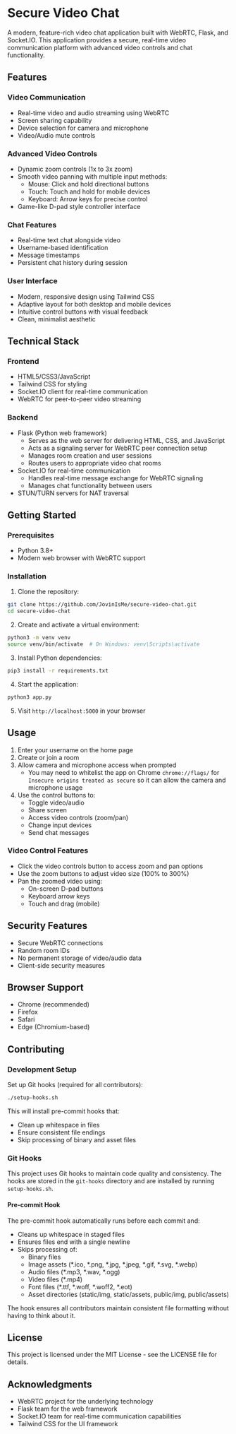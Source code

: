 # Secure Video Chat

A modern, feature-rich video chat application built with WebRTC, Flask, and Socket.IO. This application provides a secure, real-time video communication platform with advanced video controls and chat functionality.

## Features

### Video Communication
- Real-time video and audio streaming using WebRTC
- Screen sharing capability
- Device selection for camera and microphone
- Video/Audio mute controls

### Advanced Video Controls
- Dynamic zoom controls (1x to 3x zoom)
- Smooth video panning with multiple input methods:
  - Mouse: Click and hold directional buttons
  - Touch: Touch and hold for mobile devices
  - Keyboard: Arrow keys for precise control
- Game-like D-pad style controller interface

### Chat Features
- Real-time text chat alongside video
- Username-based identification
- Message timestamps
- Persistent chat history during session

### User Interface
- Modern, responsive design using Tailwind CSS
- Adaptive layout for both desktop and mobile devices
- Intuitive control buttons with visual feedback
- Clean, minimalist aesthetic

## Technical Stack

### Frontend
- HTML5/CSS3/JavaScript
- Tailwind CSS for styling
- Socket.IO client for real-time communication
- WebRTC for peer-to-peer video streaming

### Backend
- Flask (Python web framework)
  - Serves as the web server for delivering HTML, CSS, and JavaScript
  - Acts as a signaling server for WebRTC peer connection setup
  - Manages room creation and user sessions
  - Routes users to appropriate video chat rooms
- Socket.IO for real-time communication
  - Handles real-time message exchange for WebRTC signaling
  - Manages chat functionality between users
- STUN/TURN servers for NAT traversal

## Getting Started

### Prerequisites
- Python 3.8+
- Modern web browser with WebRTC support

### Installation

1. Clone the repository:
```bash
git clone https://github.com/JovinIsMe/secure-video-chat.git
cd secure-video-chat
```

2. Create and activate a virtual environment:
```bash
python3 -m venv venv
source venv/bin/activate  # On Windows: venv\Scripts\activate
```

3. Install Python dependencies:
```bash
pip3 install -r requirements.txt
```

4. Start the application:
```bash
python3 app.py
```

5. Visit `http://localhost:5000` in your browser

## Usage

1. Enter your username on the home page
2. Create or join a room
3. Allow camera and microphone access when prompted
   - You may need to whitelist the app on Chrome `chrome://flags/` for `Insecure origins treated as secure` so it can allow the camera and microphone usage
4. Use the control buttons to:
   - Toggle video/audio
   - Share screen
   - Access video controls (zoom/pan)
   - Change input devices
   - Send chat messages

### Video Control Features
- Click the video controls button to access zoom and pan options
- Use the zoom buttons to adjust video size (100% to 300%)
- Pan the zoomed video using:
  - On-screen D-pad buttons
  - Keyboard arrow keys
  - Touch and drag (mobile)

## Security Features
- Secure WebRTC connections
- Random room IDs
- No permanent storage of video/audio data
- Client-side security measures

## Browser Support
- Chrome (recommended)
- Firefox
- Safari
- Edge (Chromium-based)

## Contributing

### Development Setup

Set up Git hooks (required for all contributors):
```bash
./setup-hooks.sh
```
This will install pre-commit hooks that:
- Clean up whitespace in files
- Ensure consistent file endings
- Skip processing of binary and asset files

### Git Hooks

This project uses Git hooks to maintain code quality and consistency. The hooks are stored in the `git-hooks` directory and are installed by running `setup-hooks.sh`.

#### Pre-commit Hook
The pre-commit hook automatically runs before each commit and:
- Cleans up whitespace in staged files
- Ensures files end with a single newline
- Skips processing of:
  - Binary files
  - Image assets (*.ico, *.png, *.jpg, *.jpeg, *.gif, *.svg, *.webp)
  - Audio files (*.mp3, *.wav, *.ogg)
  - Video files (*.mp4)
  - Font files (*.ttf, *.woff, *.woff2, *.eot)
  - Asset directories (static/img, static/assets, public/img, public/assets)

The hook ensures all contributors maintain consistent file formatting without having to think about it.

## License
This project is licensed under the MIT License - see the LICENSE file for details.

## Acknowledgments
- WebRTC project for the underlying technology
- Flask team for the web framework
- Socket.IO team for real-time communication capabilities
- Tailwind CSS for the UI framework

